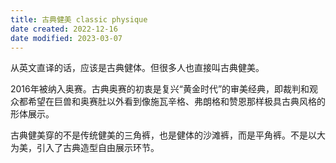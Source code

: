 ```yaml
---
title: 古典健美 classic physique
date created: 2022-12-16
date modified: 2023-03-07
---
```


从英文直译的话，应该是古典健体。但很多人也直接叫古典健美。

2016年被纳入奥赛。古典奥赛的初衷是复兴“黄金时代”的审美经典，即裁判和观众都希望在巨兽和奥赛肚以外看到像施瓦辛格、弗朗格和赞恩那样极具古典风格的形体展示。

古典健美穿的不是传统健美的三角裤，也是健体的沙滩裤，而是平角裤。不是以大为美，引入了古典造型自由展示环节。
